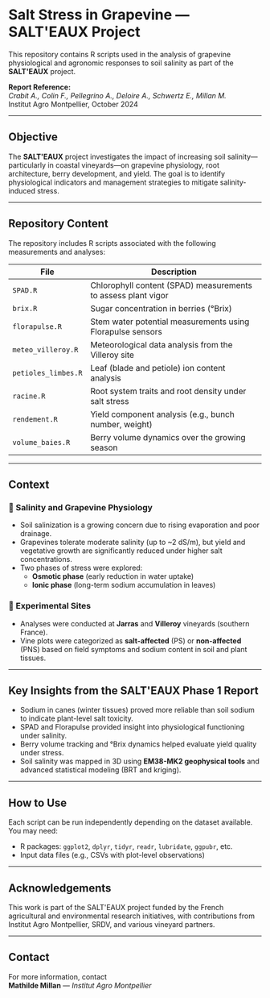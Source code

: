 # Salt Stress in Grapevine — SALT'EAUX Project

This repository contains R scripts used in the analysis of grapevine physiological and agronomic responses to soil salinity as part of the **SALT'EAUX** project.

**Report Reference:**  
*Crabit A., Colin F., Pellegrino A., Deloire A., Schwertz E., Millan M.*  
Institut Agro Montpellier, October 2024

---

## Objective

The **SALT'EAUX** project investigates the impact of increasing soil salinity—particularly in coastal vineyards—on grapevine physiology, root architecture, berry development, and yield. The goal is to identify physiological indicators and management strategies to mitigate salinity-induced stress.

---

## Repository Content

The repository includes R scripts associated with the following measurements and analyses:

| File                  | Description                                                                 |
|-----------------------|-----------------------------------------------------------------------------|
| `SPAD.R`              | Chlorophyll content (SPAD) measurements to assess plant vigor              |
| `brix.R`              | Sugar concentration in berries (°Brix)                                      |
| `florapulse.R`        | Stem water potential measurements using Florapulse sensors                 |
| `meteo_villeroy.R`    | Meteorological data analysis from the Villeroy site                        |
| `petioles_limbes.R`   | Leaf (blade and petiole) ion content analysis                               |
| `racine.R`            | Root system traits and root density under salt stress                      |
| `rendement.R`         | Yield component analysis (e.g., bunch number, weight)                      |
| `volume_baies.R`      | Berry volume dynamics over the growing season                              |

---

## Context

### 🌱 Salinity and Grapevine Physiology

- Soil salinization is a growing concern due to rising evaporation and poor drainage.
- Grapevines tolerate moderate salinity (up to ~2 dS/m), but yield and vegetative growth are significantly reduced under higher salt concentrations.
- Two phases of stress were explored:
  - **Osmotic phase** (early reduction in water uptake)
  - **Ionic phase** (long-term sodium accumulation in leaves)

### 📍 Experimental Sites

- Analyses were conducted at **Jarras** and **Villeroy** vineyards (southern France).
- Vine plots were categorized as **salt-affected** (PS) or **non-affected** (PNS) based on field symptoms and sodium content in soil and plant tissues.

---

## Key Insights from the SALT'EAUX Phase 1 Report

- Sodium in canes (winter tissues) proved more reliable than soil sodium to indicate plant-level salt toxicity.
- SPAD and Florapulse provided insight into physiological functioning under salinity.
- Berry volume tracking and °Brix dynamics helped evaluate yield quality under stress.
- Soil salinity was mapped in 3D using **EM38-MK2 geophysical tools** and advanced statistical modeling (BRT and kriging).

---

## How to Use

Each script can be run independently depending on the dataset available. You may need:
- R packages: `ggplot2`, `dplyr`, `tidyr`, `readr`, `lubridate`, `ggpubr`, etc.
- Input data files (e.g., CSVs with plot-level observations)

---

## Acknowledgements

This work is part of the SALT'EAUX project funded by the French agricultural and environmental research initiatives, with contributions from Institut Agro Montpellier, SRDV, and various vineyard partners.

---

## Contact

For more information, contact  
**Mathilde Millan** — *Institut Agro Montpellier*


